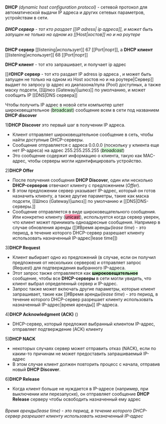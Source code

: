 **DHCP** *(dynamic host configuration protocol)*  - сетевой протокол для автоматической выдачи IP адреса и других сетевых параметров, устройствам в сети.

###### **DHCP сервер** - тот кто раздает [[IP adress| ip адреса]], и может быть запущен не только на одном из [[Host|хостов]] но и на роутере
**DHCP сервер** [[listening|использует]] 67 [[Port|порт]], а **DHCP** **клиент** [[listening|использует]] 68 [[Port|порт]]

**DHCP клиент** - тот кто запрашивает, и получает ip адрес

[[#**DHCP сервер** - тот кто раздает IP adress ip адреса , и может быть запущен не только на одном из Host хостов но и на роутере|Сервер]] выдает по запросу ip адрес из диапазона/пула (Pool) доступных, а также маску подсети, [[Шлюз (Gateway)|шлюз]] по умолчанию, и может сообщить IP [[DNS|DNS сервера]]

Чтобы получить IP адрес в новой сети компьютер шлет широковещательное (<mark style="background: #BBFABBA6;">broadcast</mark>) сообщение всем в сети под названием **DHCP discover** 

1)**DHCP Discover** это первый шаг в получении IP адреса.
- Клиент отправляет широковещательное сообщение в сеть, чтобы найти доступные DHCP-серверы.
- Сообщение отправляется с адреса 0.0.0.0 (поскольку у клиента еще нет IP-адреса) на адрес 255.255.255.255 (*<mark style="background: #BBFABBA6;">broadcast</mark>*)
- Это сообщение содержит информацию о клиента, такую как MAC-адрес, чтобы серверы могли идентифицировать устройство.

2)**DHCP Offer** 
- После получения сообщения **DHCP Discover**, один или несколько **DHCP-серверов** отвечают клиенту с предложением (*Offer*).
- В этом предложении сервер указывает IP-адрес, который он готов назначить клиенту, а также другие параметры, такие как маска подсети, [[Шлюз (Gateway)|шлюз]] по умолчанию и [[DNS|DNS-серверы.]]
- Сообщение отправляется в виде широковещательного сообщения. Или конкретно клиенту (<mark style="background: #FF5582A6;">unicast</mark>), используется когда сервер уверен, что клиент может принимать одноадресные сообщения. Например в случае обновления аренды ([[#Время аренды(*lease time*) - это период, в течение которого DHCP-сервер разрешает клиенту использовать назначенный IP-адрес|lease time]])

3)**DHCP Request** 
- Клиент выбирает одно из предложений (в случае, если он получил предложения от нескольких серверов) и отправляет запрос (Request) для подтверждения выбранного IP-адреса.
- Этот запрос также отправляется как **<mark style="background: #BBFABBA6;">широковещательное</mark>** сообщение, чтобы все **DHCP-серверы** в сети могли увидеть, что клиент выбрал определенный сервер и IP-адрес.
- Запрос также может включать другие параметры, которые клиент запрашивает, такие как [[#Время аренды(*lease time*) - это период, в течение которого DHCP-сервер разрешает клиенту использовать назначенный IP-адрес|время аренды]] IP-адреса.

4)**DHCP Acknowledgment (ACK)** ()
- DHCP-сервер, который предложил выбранный клиентом IP-адрес, отправляет подтверждение (ACK) клиенту

5)**DHCP NACK**
- некоторых случаях сервер может отправить отказ (NACK), если по каким-то причинам не может предоставить запрашиваемый IP-адрес
- В этом случае клиент должен повторить процесс с начала, отправив новый **DHCP Discover**.

6)**DHCP Release**
- Когда клиент больше не нуждается в IP-адресе (например, при выключении или перезапуске), он отправляет сообщение **DHCP Release** серверу чтобы освободить назначенный ему адрес

###### Время аренды(*lease time*) - это период, в течение которого DHCP-сервер разрешает клиенту использовать назначенный IP-адрес
